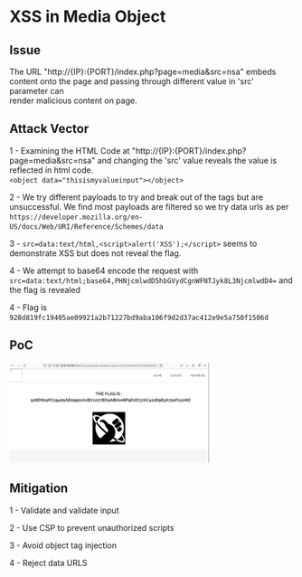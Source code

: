 # XSS in Media Object


## Issue

The URL "http://{IP}:{PORT}/index.php?page=media&src=nsa" embeds content onto the page and passing through different value in 'src' parameter can \
render malicious content on page.


## Attack Vector

1 - Examining the HTML Code at "http://{IP}:{PORT}/index.php?page=media&src=nsa" and changing the 'src' value reveals the value is reflected in html code. \
`<object data="thisismyvalueinput"></object>`

2 - We try different payloads to try and break out of the tags but are unsuccessful. We find most payloads are filtered so we try data urls as per `https://developer.mozilla.org/en-US/docs/Web/URI/Reference/Schemes/data` 

3 - `src=data:text/html,<script>alert('XSS');</script>` seems to demonstrate XSS but does not reveal the flag. 

4 - We attempt to base64 encode the request with `src=data:text/html;base64,PHNjcmlwdD5hbGVydCgnWFNTJyk8L3NjcmlwdD4=` and the flag is revealed

4 - Flag is `928d819fc19405ae09921a2b71227bd9aba106f9d2d37ac412e9e5a750f1506d`


## PoC

<img src="12_Screenshot.png" width="70%" height="70%" />



## Mitigation

1 - Validate and validate input

2 - Use CSP to prevent unauthorized scripts

3 - Avoid object tag injection

4 - Reject data URLS
